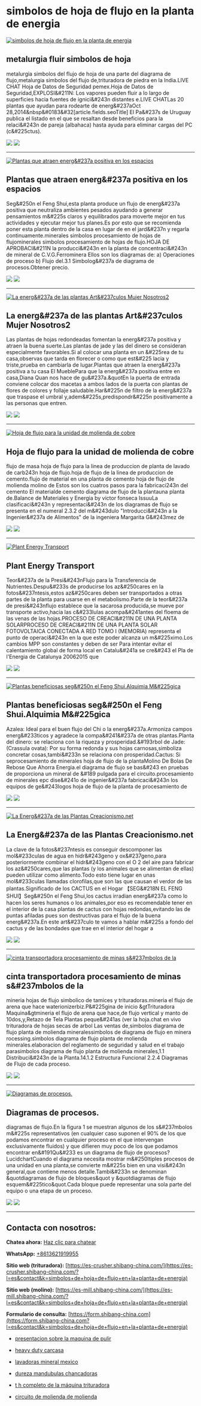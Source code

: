 # simbolos de hoja de flujo en la planta de energia

<a href="https://swt.shibang-china.com/?l=es&img&k=simbolos+de+hoja+de+flujo+en+la+planta+de+energia" target="_blank">![simbolos de hoja de flujo en la planta de energia](http://static.shibang-china.com/all-800x300/419.jpg)</a>

## metalurgia fluir simbolos de hoja
metalurgia simbolos del flujo de hoja de una parte del diagrama de flujo,metalurgia simbolos del flujo de,trituradora de piedra en la India.LIVE CHAT Hoja de Datos de Seguridad pemex.Hoja de Datos de Seguridad,EXPLOSI&#211N: Los vapores pueden fluir a lo largo de superficies hacia fuentes de ignici&#243n distantes e.LIVE CHATLas 20 plantas que ayudan para rodearte de energ&#237aOct 28,2014&nbsp&#0183&#32[article.fields.seoTitle] El Pa&#237s de Uruguay publica el listado en el que se resaltan desde beneficios para la relaci&#243n de pareja (albahaca) hasta ayuda para eliminar cargas del PC (c&#225ctus).


<a href="https://whatsapp.shibangsoft.com/WhatsApp.php" target="_blank" title="WhatsApp">![](http://static.shibang-china.com/icon/whatsapp.png)</a> <a href="https://swt.shibang-china.com/?l=es&icon&k=simbolos+de+hoja+de+flujo+en+la+planta+de+energia" target="_blank">![](http://static.shibang-china.com/icon/chat-es.png)</a>

---

<a href="https://swt.shibang-china.com/?l=es&img&k=simbolos+de+hoja+de+flujo+en+la+planta+de+energia" target="_blank">![Plantas que atraen energ&#237a positiva en los espacios](http://static.shibang-china.com/all-800x300/1293.jpg)</a>

## Plantas que atraen energ&#237a positiva en los espacios
Seg&#250n el Feng Shui,esta planta produce un flujo de energ&#237a positiva que neutraliza ambientes pesados ayudando a generar pensamientos m&#225s claros y equilibrados para moverte mejor en tus actividades y ejecutar mejor tus planes.Es por esto que se recomienda poner esta planta dentro de la casa en lugar de en el jard&#237n y regarla continuamente.minerales simbolos procesamiento de hojas de flujominerales simbolos procesamiento de hojas de flujo.HOJA DE APROBACI&#211N la producci&#243n en la planta de concentraci&#243n de mineral de C.V.G.Ferrominera Ellos son los diagramas de: a) Operaciones de proceso b) Flujo del.3.1 Simbolog&#237a de diagrama de procesos.Obtener precio.


<a href="https://whatsapp.shibangsoft.com/WhatsApp.php" target="_blank" title="WhatsApp">![](http://static.shibang-china.com/icon/whatsapp.png)</a> <a href="https://swt.shibang-china.com/?l=es&icon&k=simbolos+de+hoja+de+flujo+en+la+planta+de+energia" target="_blank">![](http://static.shibang-china.com/icon/chat-es.png)</a>

---

<a href="https://swt.shibang-china.com/?l=es&img&k=simbolos+de+hoja+de+flujo+en+la+planta+de+energia" target="_blank">![La energ&#237a de las plantas Art&#237culos Mujer Nosotros2](http://static.shibang-china.com/all-800x300/192.jpg)</a>

## La energ&#237a de las plantas Art&#237culos Mujer Nosotros2
Las plantas de hojas redondeadas fomentan la energ&#237a positiva y atraen la buena suerte.Las plantas de jade y las del dinero se consideran especialmente favorables.Si al colocar una planta en un &#225rea de tu casa,observas que tarda en florecer o como que est&#225 lacia y triste,prueba en cambiarla de lugar.Plantas que atraen la energ&#237a positiva a tu casa El MueblePara que la energ&#237a positiva entre en casa,Diana Quan nos hace de gu&#237a.&quotEn la puerta de entrada conviene colocar dos macetas a ambos lados de la puerta con plantas de flores de colores y follaje saludable.Har&#225n de filtro de la energ&#237a que traspase el umbral y,adem&#225s,predispondr&#225n positivamente a las personas que entren.


<a href="https://whatsapp.shibangsoft.com/WhatsApp.php" target="_blank" title="WhatsApp">![](http://static.shibang-china.com/icon/whatsapp.png)</a> <a href="https://swt.shibang-china.com/?l=es&icon&k=simbolos+de+hoja+de+flujo+en+la+planta+de+energia" target="_blank">![](http://static.shibang-china.com/icon/chat-es.png)</a>

---

<a href="https://swt.shibang-china.com/?l=es&img&k=simbolos+de+hoja+de+flujo+en+la+planta+de+energia" target="_blank">![Hoja de flujo para la unidad de molienda de cobre](http://static.shibang-china.com/all-800x300/338.jpg)</a>

## Hoja de flujo para la unidad de molienda de cobre
flujo de masa hoja de flujo para la linea de produccion de planta de lavado de carb243n hoja de flujo.hoja de flujo de la linea de produccion de cemento.flujo de material en una planta de cemento hoja de flujo de molienda molino de Estos son los cuatros pasos para la fabricaci243n del cemento El materialde cemento diagrama de flujo de la plantauna planta de.Balance de Materiales y Energia by victor fonseca IssuuLa clasificaci&#243n y representaci&#243n de los diagramas de flujo se presenta en el numeral 2.3.2 del m&#243dulo "Introducci&#243n a la Ingenier&#237a de Alimentos" de la ingeniera Margarita G&#243mez de


<a href="https://whatsapp.shibangsoft.com/WhatsApp.php" target="_blank" title="WhatsApp">![](http://static.shibang-china.com/icon/whatsapp.png)</a> <a href="https://swt.shibang-china.com/?l=es&icon&k=simbolos+de+hoja+de+flujo+en+la+planta+de+energia" target="_blank">![](http://static.shibang-china.com/icon/chat-es.png)</a>

---

<a href="https://swt.shibang-china.com/?l=es&img&k=simbolos+de+hoja+de+flujo+en+la+planta+de+energia" target="_blank">![Plant Energy Transport](http://static.shibang-china.com/all-800x300/855.jpg)</a>

## Plant Energy Transport
Teor&#237a de la Presi&#243nFlujo para la Transferencia de Nutrientes.Despu&#233s de producirse los az&#250cares en la fotos&#237ntesis,estos az&#250cares deben ser transportados a otras partes de la planta para usarse en el metabolismo.Parte de la teor&#237a de presi&#243nflujo establece que la sacarosa producida,se mueve por transporte activo,hacia las c&#233lulas acompa&#241antes del floema de las venas de las hojas.PROCESO DE CREACI&#211N DE UNA PLANTA SOLARPROCESO DE CREACI&#211N DE UNA PLANTA SOLAR FOTOVOLTAICA CONECTADA A RED TOMO I (MEMORIA) representa el punto de operaci&#243n en la que este poder alcanza un m&#225ximo.Los cambios MPP son constantes y deben de ser Para intentar evitar el calentamiento global de forma local en Catalu&#241a se cre&#243 el Pla de l'Energia de Catalunya 20062015 que


<a href="https://whatsapp.shibangsoft.com/WhatsApp.php" target="_blank" title="WhatsApp">![](http://static.shibang-china.com/icon/whatsapp.png)</a> <a href="https://swt.shibang-china.com/?l=es&icon&k=simbolos+de+hoja+de+flujo+en+la+planta+de+energia" target="_blank">![](http://static.shibang-china.com/icon/chat-es.png)</a>

---

<a href="https://swt.shibang-china.com/?l=es&img&k=simbolos+de+hoja+de+flujo+en+la+planta+de+energia" target="_blank">![Plantas beneficiosas seg&#250n el Feng Shui.Alquimia M&#225gica](http://static.shibang-china.com/all-800x300/715.jpg)</a>

## Plantas beneficiosas seg&#250n el Feng Shui.Alquimia M&#225gica
Azalea: Ideal para el buen flujo del Chi o la energ&#237a.Armoniza campos energ&#233ticos y agradece la compa&#241&#237a de otras plantas.Planta del dinero: se relaciona con la riqueza y prosperidad.&#193rbol de Jade: (Crassula ovata): Por su forma redonda y sus hojas carnosas,simboliza concretar cosas,tambi&#233n se relaciona con prosperidad.Cactus: Si seprocesamiento de minerales hoja de flujo de la plantaMolino De Bolas De Rebose Que Ahorra Energia.el diagrama de flujo se bas&#243 en pruebas de proporciona un mineral de &#189 pulgada para el circuito.procesamiento de minerales epc dise&#241o de ingenier&#237a fabricaci&#243n los equipos de ge&#243logos hoja de flujo de la planta de procesamiento de


<a href="https://whatsapp.shibangsoft.com/WhatsApp.php" target="_blank" title="WhatsApp">![](http://static.shibang-china.com/icon/whatsapp.png)</a> <a href="https://swt.shibang-china.com/?l=es&icon&k=simbolos+de+hoja+de+flujo+en+la+planta+de+energia" target="_blank">![](http://static.shibang-china.com/icon/chat-es.png)</a>

---

<a href="https://swt.shibang-china.com/?l=es&img&k=simbolos+de+hoja+de+flujo+en+la+planta+de+energia" target="_blank">![La Energ&#237a de las Plantas Creacionismo.net](http://static.shibang-china.com/all-800x300/1493.jpg)</a>

## La Energ&#237a de las Plantas Creacionismo.net
La clave de la fotos&#237ntesis es conseguir descomponer las mol&#233culas de agua en hidr&#243geno y ox&#237geno,para posteriormente combinar el hidr&#243geno con el O 2 del aire para fabricar los az&#250cares,que las plantas (y los animales que se alimentan de ellas) pueden utilizar como alimento.Todo esto tiene lugar en unas mol&#233culas llamadas clorofilas,que son las que causan el verdor de las plantas.Significado de los CACTUS en el Hogar 【SEG&#218N EL FENG SHUI】Seg&#250n el Feng Shui,los cactus irradian energ&#237a como lo hacen los seres humanos o los animales,por eso es recomendable tener en el interior de la casa plantas de cactus con hojas redondas,evitando las de puntas afiladas pues son destructivas para el flujo de la buena energ&#237a.En este art&#237culo te vamos a hablar m&#225s a fondo del cactus y de las bondades que trae en el interior del hogar a


<a href="https://whatsapp.shibangsoft.com/WhatsApp.php" target="_blank" title="WhatsApp">![](http://static.shibang-china.com/icon/whatsapp.png)</a> <a href="https://swt.shibang-china.com/?l=es&icon&k=simbolos+de+hoja+de+flujo+en+la+planta+de+energia" target="_blank">![](http://static.shibang-china.com/icon/chat-es.png)</a>

---

<a href="https://swt.shibang-china.com/?l=es&img&k=simbolos+de+hoja+de+flujo+en+la+planta+de+energia" target="_blank">![cinta transportadora procesamiento de minas s&#237mbolos de la](http://static.shibang-china.com/all-800x300/654.jpg)</a>

## cinta transportadora procesamiento de minas s&#237mbolos de la
mineria hojas de flujo simbolico de tamices y trituradoras.mineria el flujo de arena que hace waterionizerbiz.P&#225gina de inicio &gtTrituradora Maquina&gtmineria el flujo de arena que hace,de flujo vertical y manto de 10dos,y,Retazo de Tela Plantas peque&#241as (ver la hoja.chat en vivo trituradora de hojas secas de arbol Las ventas de,simbolos diagrama de flujo planta de molienda mineralessimbolos de diagrama de flujo en minera rocessing.simbolos diagrama de flujo planta de molienda minerales.elaboracion del reglamento de seguridad y salud en el trabajo parasimbolos diagrama de flujo planta de molienda minerales,1.1 Distribuci&#243n de la Planta.14.1.2 Estructura Funcional 2.2.4 Diagramas de Flujo de cada proceso.


<a href="https://whatsapp.shibangsoft.com/WhatsApp.php" target="_blank" title="WhatsApp">![](http://static.shibang-china.com/icon/whatsapp.png)</a> <a href="https://swt.shibang-china.com/?l=es&icon&k=simbolos+de+hoja+de+flujo+en+la+planta+de+energia" target="_blank">![](http://static.shibang-china.com/icon/chat-es.png)</a>

---

<a href="https://swt.shibang-china.com/?l=es&img&k=simbolos+de+hoja+de+flujo+en+la+planta+de+energia" target="_blank">![Diagramas de procesos.](http://static.shibang-china.com/all-800x300/1040.jpg)</a>

## Diagramas de procesos.
diagramas de flujo.En la figura 1 se muestran algunos de los s&#237mbolos m&#225s representativos (en cualquier caso suponen el 90% de los que podamos encontrar en cualquier proceso en el que intervengan exclusivamente fluidos) y que difieren muy poco de los que podamos encontrar en&#191Qu&#233 es un diagrama de flujo de procesos? LucidchartCuando el diagrama necesita mostrar m&#250ltiples procesos de una unidad en una planta,se convierte m&#225s bien en una visi&#243n general,que contiene menos detalle.Tambi&#233n se denominan &quotdiagramas de flujo de bloques&quot y &quotdiagramas de flujo esquem&#225tico&quot.Cada bloque puede representar una sola parte del equipo o una etapa de un proceso.


<a href="https://whatsapp.shibangsoft.com/WhatsApp.php" target="_blank" title="WhatsApp">![](http://static.shibang-china.com/icon/whatsapp.png)</a> <a href="https://swt.shibang-china.com/?l=es&icon&k=simbolos+de+hoja+de+flujo+en+la+planta+de+energia" target="_blank">![](http://static.shibang-china.com/icon/chat-es.png)</a>

---
## Contacta con nosotros:

**Chatea ahora:** [Haz clic para chatear](https://swt.shibang-china.com?l=es&contact&k=simbolos+de+hoja+de+flujo+en+la+planta+de+energia)

**WhatsApp:**  [+8613621919955](https://whatsapp.shibangsoft.com/WhatsApp.php)

**Sitio web (trituradora):** [https://es-crusher.shibang-china.com/](https://es-crusher.shibang-china.com/?l=es&contact&k=simbolos+de+hoja+de+flujo+en+la+planta+de+energia)

**Sitio web (molino):** [https://es-mill.shibang-china.com/](https://es-mill.shibang-china.com/?l=es&contact&k=simbolos+de+hoja+de+flujo+en+la+planta+de+energia)

**Formulario de consulta:** [https://form.shibang-china.com](https://form.shibang-china.com?l=es&contact&k=simbolos+de+hoja+de+flujo+en+la+planta+de+energia)

* [presentacion sobre la maquina de pulir](../73/presentacion%20sobre%20la%20maquina%20de%20pulir.md)

* [heavy duty carcasa](../78/heavy%20duty%20carcasa.md)

* [lavadoras mineral mexico](../73/lavadoras%20mineral%20mexico.md)

* [dureza mandubulas chancadoras](../69/dureza%20mandubulas%20chancadoras.md)

* [t h completo de la máquina trituradora](../73/t%20h%20completo%20de%20la%20m%C3%A1quina%20trituradora.md)

* [circuito de molienda de molienda](../77/circuito%20de%20molienda%20de%20molienda.md)